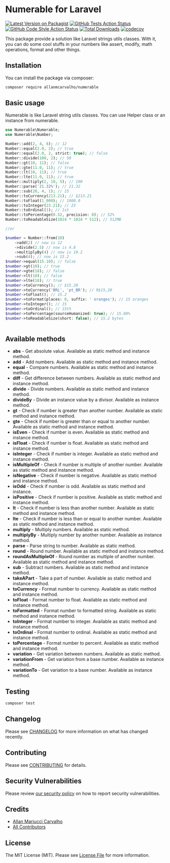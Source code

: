 # Numerable for Laravel

[![Latest Version on Packagist](https://img.shields.io/packagist/v/allanmcarvalho/numerable.svg?style=flat-square)](https://packagist.org/packages/allanmcarvalho/numerable)
[![GitHub Tests Action Status](https://img.shields.io/github/actions/workflow/status/allanmcarvalho/numerable/run-tests.yml?branch=main&label=tests&style=flat-square)](https://github.com/allanmcarvalho/numerable/actions?query=workflow%3Arun-tests+branch%3Amain)
[![GitHub Code Style Action Status](https://img.shields.io/github/actions/workflow/status/allanmcarvalho/numerable/fix-php-code-style-issues.yml?branch=main&label=code%20style&style=flat-square)](https://github.com/allanmcarvalho/numerable/actions?query=workflow%3A"Fix+PHP+code+style+issues"+branch%3Amain)
[![Total Downloads](https://img.shields.io/packagist/dt/allanmcarvalho/numerable.svg?style=flat-square)](https://packagist.org/packages/allanmcarvalho/numerable)
[![codecov](https://codecov.io/gh/allanmcarvalho/numerable/graph/badge.svg?token=Jz0e5EbT1d)](https://codecov.io/gh/allanmcarvalho/numerable)

This package provide a solution like Laravel strings utils classes. With it, you can do some cool stuffs in your numbers
like assert, modify, math operations, format and other things.

## Installation

You can install the package via composer:

```bash
composer require allanmcarvalho/numerable
```

## Basic usage
Numerable is like Laravel string utils classes. You can use Helper class or an instance from numerable.

```php
use Numerable\Numerable;
use Numerable\Number;

Number::add(2, 4, 6); // 12
Number::equal(2.0, 2); // true
Number::equal(2.0, 2, strict: true); // false
Number::divide(100, 2); // 50
Number::gt(10, 11); // false
Number::gte(11.0, 11); // true
Number::lt(10, 11); // true
Number::lte(11.0, 11); // true
Number::multiply(2, 10, 5); // 100
Number::parse('21.32%'); // 21.32
Number::sub(20, 4, 1); // 15
Number::toCurrency(213.21); // $213.21
Number::toFloat(1_000); // 1000.0
Number::toInteger(23.21); // 23
Number::toOrdinal(1); // 1st
Number::toPercentage(0.52, precision: 0); // 52%
Number::toReadableSize(1024 * 1024 * 512); // 512MB

//or 

$number = Number::from(10)
    ->add(2) // now is 12
    ->divide(2.5) // now is 4.8
    ->multiplyBy(4) // now is 19.2
    ->sub(4); // now is 15.2
$number->equal(15.10); // false
$number->gt(10); // true
$number->gte(18); // false
$number->lt(10); // false
$number->lte(18); // true
$number->toCurrency(); // $15.20
$number->toCurrency('BRL', 'pt_BR'); // R$15,20
$number->toFloat(); // 15.2
$number->toFormat(places: 0, suffix: ' oranges'); // 15 oranges
$number->toInteger(); // 15
$number->toOrdinal(); // 15th
$number->toPercentage(sourceHumanized: true); // 15.00%
$number->toReadableSize(short: false); // 15.2 bytes
    

```

## Available methods

- **abs** - Get absolute value. Available as static method and instance method.
- **add** - Add numbers. Available as static method and instance method.
- **equal** - Compare numbers. Available as static method and instance method.
- **diff** - Get difference between numbers. Available as static method and instance method.
- **divide** - Divide numbers. Available as static method and instance method.
- **divideBy** - Divide an instance value by a divisor. Available as instance method.
- **gt** - Check if number is greater than another number. Available as static method and instance method.
- **gte** - Check if number is greater than or equal to another number. Available as static method and instance method.
- **isEven** - Check if number is even. Available as static method and instance method.
- **isFloat** - Check if number is float. Available as static method and instance method.
- **isInteger** - Check if number is integer. Available as static method and instance method.
- **isMultipleOf** - Check if number is multiple of another number. Available as static method and instance method.
- **isNegative** - Check if number is negative. Available as static method and instance method.
- **isOdd** - Check if number is odd. Available as static method and instance.
- **isPositive** - Check if number is positive. Available as static method and instance method.
- **lt** - Check if number is less than another number. Available as static method and instance method.
- **lte** - Check if number is less than or equal to another number. Available as static method and instance method.
- **multiply** - Multiply numbers. Available as static method.
- **multiplyBy** - Multiply number by another number. Available as instance method.
- **parse** - Parse string to number. Available as static method.
- **round** - Round number. Available as static method and instance method.
- **roundAsMultipleOf** - Round number as multiple of another number. Available as static method and instance method.
- **sub** - Subtract numbers. Available as static method and instance method.
- **takeAPart** - Take a part of number. Available as static method and instance method.
- **toCurrency** - Format number to currency. Available as static method and instance method.
- **toFloat** - Format number to float. Available as static method and instance method.
- **toFormatted** - Format number to formatted string. Available as static method and instance method.
- **toInteger** - Format number to integer. Available as static method and instance method.
- **toOrdinal** - Format number to ordinal. Available as static method and instance method.
- **toPercentage** - Format number to percent. Available as static method and instance method.
- **variation** - Get variation between numbers. Available as static method.
- **variationFrom** - Get variation from a base number. Available as instance method.
- **variationTo** - Get variation to a base number. Available as instance method.

## Testing

```bash
composer test
```

## Changelog

Please see [CHANGELOG](CHANGELOG.md) for more information on what has changed recently.

## Contributing

Please see [CONTRIBUTING](CONTRIBUTING.md) for details.

## Security Vulnerabilities

Please review [our security policy](../../security/policy) on how to report security vulnerabilities.

## Credits

- [Allan Mariucci Carvalho](https://github.com/allanmcarvalho)
- [All Contributors](../../contributors)

## License

The MIT License (MIT). Please see [License File](LICENSE.md) for more information.
